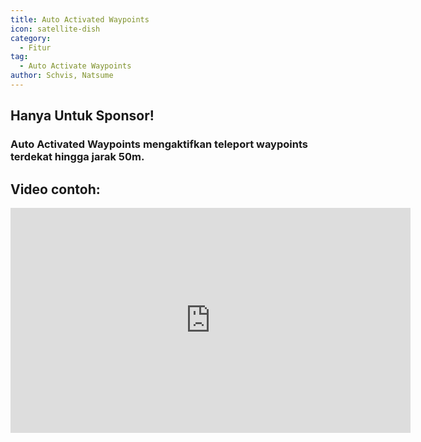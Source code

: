 ```yaml
---
title: Auto Activated Waypoints
icon: satellite-dish
category:
  - Fitur
tag:
  - Auto Activate Waypoints
author: Schvis, Natsume
---
```

## Hanya Untuk Sponsor!
### Auto Activated Waypoints mengaktifkan teleport waypoints terdekat hingga jarak 50m.

## Video contoh:

<iframe width="640" height="360" src="https://www.youtube.com/embed/qstBErr9mJ0?list=PL5eI1Tb64p56g27qfYk7VuFTz4FK6YrKa" title="Korepi - AutoActivateTP (Sponsor)" frameborder="0" allow="accelerometer; autoplay; clipboard-write; encrypted-media; gyroscope; picture-in-picture; web-share" allowfullscreen></iframe>